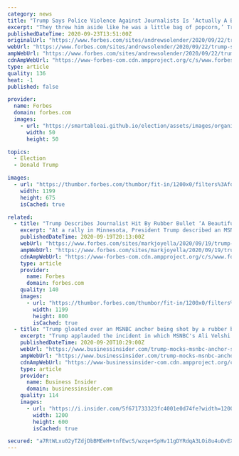 ```yaml
---
category: news
title: "Trump Says Police Violence Against Journalists Is ‘Actually A Beautiful Sight’"
excerpt: "They threw him aside like he was a little bag of popcorn,’ Trump said as he gleefully recounted harsh police treatment of protesters and the press."
publishedDateTime: 2020-09-23T13:51:00Z
originalUrl: "https://www.forbes.com/sites/andrewsolender/2020/09/22/trump-says-police-violence-against-journalists-is-actually-a-beautiful-sight/"
webUrl: "https://www.forbes.com/sites/andrewsolender/2020/09/22/trump-says-police-violence-against-journalists-is-actually-a-beautiful-sight/"
ampWebUrl: "https://www.forbes.com/sites/andrewsolender/2020/09/22/trump-says-police-violence-against-journalists-is-actually-a-beautiful-sight/amp/"
cdnAmpWebUrl: "https://www-forbes-com.cdn.ampproject.org/c/s/www.forbes.com/sites/andrewsolender/2020/09/22/trump-says-police-violence-against-journalists-is-actually-a-beautiful-sight/amp/"
type: article
quality: 136
heat: -1
published: false

provider:
  name: Forbes
  domain: forbes.com
  images:
    - url: "https://smartableai.github.io/election/assets/images/organizations/forbes.com-50x50.jpg"
      width: 50
      height: 50

topics:
  - Election
  - Donald Trump

images:
  - url: "https://thumbor.forbes.com/thumbor/fit-in/1200x0/filters%3Aformat%28jpg%29/https%3A%2F%2Fspecials-images.forbesimg.com%2Fimageserve%2F5f6aa85cf8bdcba23486a532%2F0x0.jpg%3FcropX1%3D0%26cropX2%3D4376%26cropY1%3D24%26cropY2%3D2487"
    width: 1199
    height: 675
    isCached: true

related:
  - title: "Trump Describes Journalist Hit By Rubber Bullet ‘A Beautiful Sight’"
    excerpt: "At a rally in Minnesota, President Trump described an MSNBC anchor hit by a rubber bullet while covering protests after the death of George Floyd in May as “a beautiful sight,” comments quickly condemned by journalists including CNN’s Jake Tapper."
    publishedDateTime: 2020-09-19T20:13:00Z
    webUrl: "https://www.forbes.com/sites/markjoyella/2020/09/19/trump-describes-journalist-hit-by-rubber-bullet-a-beautiful-sight/"
    ampWebUrl: "https://www.forbes.com/sites/markjoyella/2020/09/19/trump-describes-journalist-hit-by-rubber-bullet-a-beautiful-sight/amp/"
    cdnAmpWebUrl: "https://www-forbes-com.cdn.ampproject.org/c/s/www.forbes.com/sites/markjoyella/2020/09/19/trump-describes-journalist-hit-by-rubber-bullet-a-beautiful-sight/amp/"
    type: article
    provider:
      name: Forbes
      domain: forbes.com
    quality: 140
    images:
      - url: "https://thumbor.forbes.com/thumbor/fit-in/1200x0/filters%3Aformat%28jpg%29/https%3A%2F%2Fspecials-images.forbesimg.com%2Fimageserve%2F5f6660da5b997708e4308108%2F0x0.jpg"
        width: 1199
        height: 800
        isCached: true
  - title: "Trump gloated over an MSNBC anchor being shot by a rubber bullet at an anti-racism protest, calling it a 'beautiful sight'"
    excerpt: "Trump applauded the incident in which MSNBC's Ali Velshi was shot in the knee while covering a peaceful protest in Minneapolis as supporters cheered."
    publishedDateTime: 2020-09-20T10:29:00Z
    webUrl: "https://www.businessinsider.com/trump-mocks-msnbc-anchor-shot-rubber-bullet-a-beautiful-sight-2020-9"
    ampWebUrl: "https://www.businessinsider.com/trump-mocks-msnbc-anchor-shot-rubber-bullet-a-beautiful-sight-2020-9?amp"
    cdnAmpWebUrl: "https://www-businessinsider-com.cdn.ampproject.org/c/s/www.businessinsider.com/trump-mocks-msnbc-anchor-shot-rubber-bullet-a-beautiful-sight-2020-9?amp"
    type: article
    provider:
      name: Business Insider
      domain: businessinsider.com
    quality: 114
    images:
      - url: "https://i.insider.com/5f671733323fc4001e0d74fe?width=1200&format=jpeg"
        width: 1200
        height: 600
        isCached: true

secured: "a7RtWLxu02yTZdjDbBMEeH+tnfEwcS/wzqe+SpHv11gDYRdqA3LOi8u4uOvEX3W06HXQm+cA8MIDnTMGoEUaTtAC4Iqa02YCuWPaLfpQKU2QpIuXKaezZa0mg+3DO71lUnaMbIlwrFOn+YSg3KlqE+hodNdMzQtyYwPPJNX+AF4AunW34aTQ5uPSlYGrgVjAdo7F1E3RM/8Q8F0PotPQVi3WejrM4zyl/ArYa9V1BktCEQ8pxZy8HatVEnfKI3mW24MuZ9NLhYnqec05QcFiv9t5OQZdf8kLk5sf/AiPL7ZbxYaxIZM99WhNlUyA/lhVthWcFWH3YXq3JuvNTCQFdTbQWYgenRuCnBBE5ZQuPGs=;2QBqIYentCyxDkXC7PWdgQ=="
---
```


